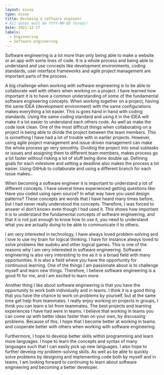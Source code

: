 ```yaml
---
layout: essay
type: essay
title: Becoming a software engineer 
# All dates must be YYYY-MM-DD format!
date: 2021-12-17
labels:
  - Engineering
  - Software engineering 
---
```


Software engineering is a lot more than only being able to make a website or an app with some lines of code. It is a whole process and being able to understand and use concepts like development environments, coding standards, user interface frameworks and agile project management are important parts of the process. 

A big challenge when working with software engineering is to be able to collaborate well with others when working on a project. I have learned how important it is to have a common understanding of some of the fundamental software engineering concepts. When working together on a project, having the same IDEA  (development environment) with the same configurations makes everything a lot easier. This is goes hand in hand with coding standards. Using the same coding standard and using it in the IDEA will make it a lot easier to understand each others code. As well as make the code look clean. One of the most difficult things when collaborating on a project is being able to divide the project between the team members. This is something I have had a lot of trouble with in earlier projects. However, using agile project management and issue driven management can make the whole process go very smoothly. Dividing the project into smal subtasks or issues and assigning them to different team members, makes process go a lot faster without risking a lot of stuff being done double up. Defining goals for each milestone and setting a deadline also makes the process a lot easier. Using GitHub to collaborate and using a different branch for each issue makes..

When becoming a software engineer it is important to understand a lot of different concepts. I have several times experienced getting questions like: Have you coded using open source? In what way have you used design patterns? These concepts are words that I have heard many times before, but I had never really understood the concepts. Therefore, I was forced to answer «I don’t know» even though I had used it. This shows how important it is to understand the fundamental concepts of software engineering, and that it is not just enough to know how to use it, you need to understand what you are actually doing to be able to communicate it to others.

I am very interested in technology, I have always loved problem-solving and I love to use my brain for logical thinking. I have for instance always loved to solve problems like sudoku and other logical games. This is one of the reasons why I am very interested in software engineering. Software engineering is also very interesting to me as it is a broad field with many opportunities. It is also a field where you have the opportunity for continuous learning. One of the things I am passionate about is to challenge myself and learn new things. Therefore, I believe software engineering is a good fit for me, and I am excited to learn more.

Another thing I like about software engineering is that you have the opportunity to work both individually and in teams. I think it is a good thing that you have the chance to work on problems by yourself, but at the same time get help from teammates. I really enjoy working on projects in groups, I think you can learn a lot from teammates. The best projects and learning experiences I have had were in teams. I believe that working in teams you can come up with better ideas faster than on your own, by discussing problems. Because of this, I hope that I become better at working in teams and cooperate better with others when working with software engineering.

Furthermore, I hope to develop better skills within programming and learn more languages. I hope to learn the concepts and syntax of many languages such that I can easily pick up new languages. I also hope to further develop my problem-solving skills. As well as be able to quickly solve problems by designing and implementing code both by myself and in teams. I am looking forward to continuing to learn about software engineering and becoming a better developer.

